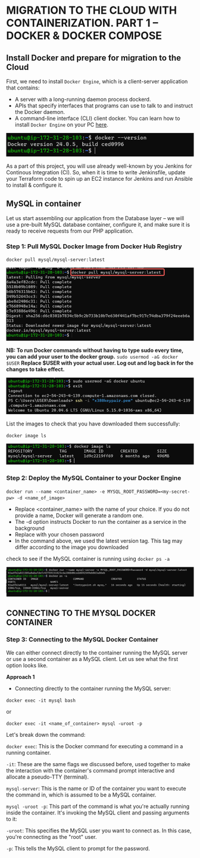 # MIGRATION TO THE СLOUD WITH CONTAINERIZATION. PART 1 – DOCKER & DOCKER COMPOSE

## Install Docker and prepare for migration to the Cloud

First, we need to install `Docker Engine`, which is a client-server application that contains:

- A server with a long-running daemon process dockerd.
- APIs that specify interfaces that programs can use to talk to and instruct the Docker daemon.
- A command-line interface (CLI) client docker.
You can learn how to install `Docker Engine` on your PC [here](https://docs.docker.com/engine/install/).

![Alt text](<images/docker install.png>)

As a part of this project, you will use already well-known by you Jenkins for Continous Integration (CI). So, when it is time to write Jenkinsfile, update your Terraform code to spin up an EC2 instance for Jenkins and run Ansible to install & configure it.

## MySQL in container
Let us start assembling our application from the Database layer – we will use a pre-built MySQL database container, configure it, and make sure it is ready to receive requests from our PHP application.

### Step 1: Pull MySQL Docker Image from Docker Hub Registry

`docker pull mysql/mysql-server:latest`

![Alt text](<images/sql pull.png>)

**NB: To run Docker commands without having to type sudo every time, you can add your user to the docker group.**
`sudo usermod -aG docker $USER` 
**Replace $USER with your actual user.  Log out and log back in for the changes to take effect.**

![Alt text](images/permissions.png)

List the images to check that you have downloaded them successfully:

`docker image ls`

![Alt text](<images/docker image ls.png>)

### Step 2: Deploy the MySQL Container to your Docker Engine

`docker run --name <container_name> -e MYSQL_ROOT_PASSWORD=<my-secret-pw> -d <name_of_image>`

- Replace <container_name> with the name of your choice. If you do not provide a name, Docker will generate a random one.
- The -d option instructs Docker to run the container as a service in the background
- Replace <my-secret-pw> with your chosen password
- In the command above, we used the latest version tag. This tag may differ according to the image you downloaded

check to see if the MySQL container is running using `docker ps -a`

![Alt text](<images/docker run.png>)


## CONNECTING TO THE MYSQL DOCKER CONTAINER

### Step 3: Connecting to the MySQL Docker Container

We can either connect directly to the container running the MySQL server or use a second container as a MySQL client. Let us see what the first option looks like.

**Approach 1**

- Connecting directly to the container running the MySQL server:

`docker exec -it mysql bash`

or

`docker exec -it <name_of_container> mysql -uroot -p`

Let's break down the command:

`docker exec`: This is the Docker command for executing a command in a running container.

`-it`: These are the same flags we discussed before, used together to make the interaction with the container's command prompt interactive and allocate a pseudo-TTY (terminal).

`mysql-server`: This is the name or ID of the container you want to execute the command in, which is assumed to be a MySQL container.

`mysql -uroot -p`: This part of the command is what you're actually running inside the container. It's invoking the MySQL client and passing arguments to it:

`-uroot`: This specifies the MySQL user you want to connect as. In this case, you're connecting as the "root" user.

`-p`: This tells the MySQL client to prompt for the password.

